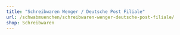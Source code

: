 ```yaml
---
title: "Schreibwaren Wenger / Deutsche Post Filiale"
url: /schwabmuenchen/schreibwaren-wenger-deutsche-post-filiale/
shop: Schreibwaren
---
```

